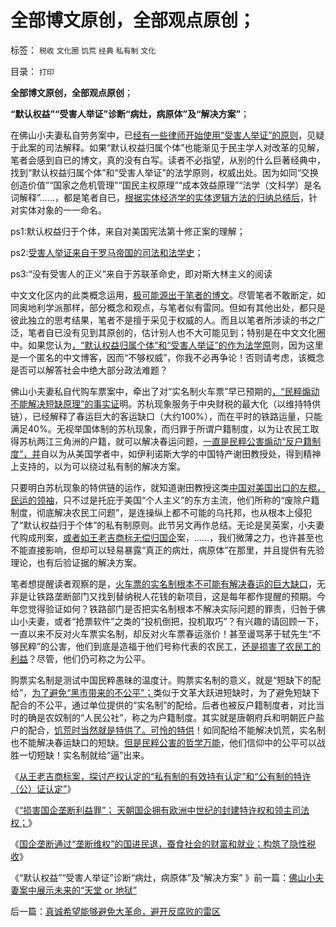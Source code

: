 # 全部博文原创，全部观点原创；

标签： `税收` `文化圈` `饥荒` `经典` `私有制` `文化` 

目录： `打印`

**全部博文原创，全部观点原创**；

**“默认权益”“受害人举证”诊断“病灶，病原体”及“解决方案”**；



在佛山小夫妻私自劳务案中，已[经有一些律师开始使用“受害人举证”的原则](../../../2010/10/24/黑律师的贡献“非法无正义”.md)，见疑于此案的司法解释。如果“默认权益归属个体”也能渐见于民主学人对改革的见解，笔者会感到自已的博文，真的没有白写。读者不必指望，从别的什么巨著经典中，找到“默认权益归属个体”和“受害人举证”的法学原则，权威出处。因为如同“交换创造价值”“国家之危机管理”“国民主权原理”“成本效益原理”“法学（文科学）是名词解释”……，都是笔者自已，[根据实体经济学的实体逻辑方法的归纳总结后](../../../2011/5/22/软件“技术”开创社会科学.md)，针对实体对象的一一命名。

ps1:默认权益归于个体，来自对美国宪法第十修正案的理解；

ps2:[受害人举证来自于罗马帝国的司法和法学史](../../../2012/4/27/罗马法制的缺陷和帝国的毁灭！.md)；

ps3:“没有受害人的正义”来自于苏联革命史，即对斯大林主义的阅读

中文文化区内的此类概念运用，[极可能源出于笔者的博文](../../../2010/5/17/所有观点原创;交换创造价值；熊市好还是牛市好？.md)。尽管笔者不敢断定，如同奥地利学派那样，部分概念和观点，与笔者似有雷同。但如有其他出处，都只是彼此独立的思考结果，笔者不是擅于采见于权威的人。而且以笔者所涉读的书之广泛，笔者自已没有见到其原创的，估计别人也不大可能见到；特别是在中文文化圈中。如果您认为[，“默认权益归属个体”和“受害人举证”的作为法学原](../../../2011/5/13/民主取决于默认权益归属权.md)则，因为这里是一个匿名的中文博客，因而“不够权威”，你我不必再争论！否则请考虑，该概念是否可以解答社会中绝大部分政法难题？

佛山小夫妻私自代购车票案中，牵出了对“实名制火车票”早已预期的[，“民粹煽动不能解决短缺原理”的事实证](../../../2013/1/15/你凭什么断定，您不是身处“黑客帝国”？.md)明。苏杭现象服务于中央财税的最大化（以维持特供链），已经解释了春运巨大的客运缺口（大约100%），而在平时的铁路运量，只能满足40%。无视举国体制的苏杭现象，而归罪于所谓户籍制度，以为让农民工取得苏杭两江三角洲的户籍，就可以解决春运问题，[一直是民粹公害煽动“反户籍制度”，并](../../../2013/1/14/自治自理地区，完全没有“社会福利”可能会更好.md)自以为从美国学者中，如伊利诺斯大学的中国特产谢田教授处，得到精神上支持的，以为可以绕过私有制的解决方案。

只要明白苏杭现象的特供链的运作，就知道谢田教授这类[中国对美国出口的左棍，民运的领袖](../../../2012/2/16/洋葱头革命分子和海外华人的买办.md)，只不过是托庇于美国“个人主义”的东方主流，他们所称的“废除户籍制度，彻底解决农民工问题”，是连操纵上都不可能的乌托邦，也从根本上侵犯了“默认权益归于个体”的私有制原则。此节另文再作总结。无论是吴英案，小夫妻代购成刑案，[或者如王老吉商标无偿归国企](../../../2013/1/17/从王老吉商标归属案，理解资本主义的法学根据.md)案，……，我们微薄之力，也许甚至也不能直接影响，但却可以轻易暴露“真正的病灶，病原体”在那里，并且提供有先验理论，也有后验证据的解决方案。

笔者想提醒读者观察的是，[火车票的实名制根本不可能有解决春运的巨大缺口](../../../2010/2/9/春运涨价，实名制和打黑.md)，无非是让铁路垄断部门又找到替纳税人花钱的新项目，这是每年都作提醒的预期。今年您觉得验证如何？铁路部门是否把实名制根本不解决实际问题的罪责，归咎于佛山小夫妻，或者“抢票软件”之类的“投机倒把，投机取巧”？有兴趣的请回顾一下，一直以来不反对火车票实名制，却反对火车票春运涨价！甚至谩骂茅于轼先生“不够民粹”的公害，他们到底是造福于他们号称代表的农民工，[还是损害了农民工的利益](../../../2011/2/22/炒作“春运”与“民工荒”自相矛盾.md)？尽管，他们仍可称之为公平。

购票实名制是测试中国民粹愚昧的温度计。购票实名制的意义，就是“短缺下的配给”，[为了避免“黑市带来的不公平”；](../../../2012/9/5/幻想“黑市，灰色经济，腐败”能榨出额外税收.md)类似于文革大跃进短缺时，为了避免短缺下配合的不公平，通过单位提供的“实名制”的配给。后者也被反户籍制度者，对比当时的确是农奴制的“人民公社”，称之为户籍制度。其实就是唐朝府兵和明朝匠户盐户的配合，[饥荒时当然就是特供了。可怜的特供](../../../2013/1/21/毛左同志们的“焦大情结”；.md)！如同配给不能解决饥荒，实名制也不能解决春运缺口的短缺。[但是民粹公害的哲学万能](../../../2013/1/12/民粹出卖了公众，“短缺”出卖了民粹.md)，他们信仰中的公平可以战胜一切短缺！实名制就给“逼”出来。

《[从王老吉商标案，探讨产权认定的“私有制的有效持有认定”和“公有制的特许（公）证认定”](../../../2013/1/17/从王老吉商标归属案，理解资本主义的法学根据.md)》

《[“损害国企垄断利益罪”； 天朝国企拥有欧洲中世纪的封建特许权和领主司法权；](../../../2013/1/23/佛山夫妻案中的默认权益，公益诉讼，国进民退.md)》

《[国企垄断通过“垄断维权”的国进民退，蚕食社会的财富和就业；构筑了隐性税收](../../../2013/1/23/佛山小夫妻案中展示未来的“天堂&nbsp;or&nbsp;地狱”.md)》

《“默认权益”“受害人举证”诊断“病灶，病原体”及“解决方案” 》前一篇：[佛山小夫妻案中展示未来的“天堂&nbsp;or&nbsp;地狱”](../../../2013/1/23/佛山小夫妻案中展示未来的“天堂&nbsp;or&nbsp;地狱”.md)

后一篇：[真诚希望能够避免大革命，避开反腐败的雷区](../../../2013/1/23/真诚希望能够避免大革命，避开反腐败的雷区.md)
